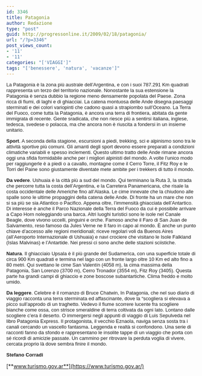 ```yaml
---
id: 3346
title: Patagonia
author: Redazione
type: "post"
guid: http://progressonline.it/2009/02/18/patagonia/
url: "/?p=3346"
post_views_count:
- '11'
- '11'
categories: "['VIAGGI']"
tags: "['benessere', 'natura', 'vacanze']"
---
```


<font face="Tahoma, sans-serif"><font size="2">La Patagonia è la zona più australe dell’Argentina, e con i suoi 787.291 Km quadrati rappresenta un terzo del territorio nazionale. Nonostante la sua estensione la Patagonia è senza dubbio la regione meno densamente popolata del Paese. Zona ricca di fiumi, di laghi e di ghiacciai. La catena montuosa delle Ande disegna paesaggi sterminati e dei colori variopinti che cadono quasi a strapiombo sull’Oceano. La Terra del Fuoco, come tutta la Patagonia, è ancora una terra di frontiera, abitata da gente immigrata di recente. Gente sradicata, che non riesce più a sentirsi italiana, inglese, tedesca, svedese o polacca, ma che ancora non è riuscita a fondersi in un insieme unitario.</font></font>

<font face="Tahoma, sans-serif"><font size="2">**Sport**. A seconda della stagione, escursioni a piedi, trekking, sci e alpinismo sono tra le attività sportive più comuni. Gli amanti degli sport devono essere preparati a condizioni climatiche variabili e spesso inclementi. Questo ultimo tratto delle Ande rimane ancora oggi una sfida formidabile anche per i migliori alpinisti del mondo. A volte l’unico modo per raggiungerle è a piedi o a cavallo, montagne come il Cerro Torre, il Fitz Roy e le Torri del Paine sono giustamente diventate mete ambite per i trekkers di tutto il mondo.</font></font>

<font face="Tahoma, sans-serif"><font size="2">**Da vedere**. Ushuaia è la città più a sud del mondo. Qui terminano la Ruta 3, la strada che percorre tutta la costa dell’Argentina, e la Carretera Panamericana, che risale la costa occidentale delle Americhe fino all’Alaska. Le cime innevate che la chiudono alle spalle sono le ultime propaggini della catena delle Ande. Di fronte ha un mare che non si sa più se sia Atlantico o Pacifico. Appena oltre, l’immensità ghiacciata dell’Antartico. Di interesse è anche il Parco Nazionale della Terra del Fuoco da cui è possibile arrivare a Capo Horn noleggiando una barca. Altri luoghi turistici sono le isole nel Canale Beagle, dove vivono uccelli, pinguini e orche. Famoso anche il Faro di San Juan de Salvamento, reso famoso da Jules Verne ne Il faro in capo al mondo. È anche un punto chiave d’accesso alle regioni meridionali; riceve regolari voli da Buenos Aires (all’Aeroporto Internazionale di Ushuaia) e navi crociere che visitano le Isole Falkland (Islas Malvinas) e l’Antartide. Nei pressi ci sono anche delle stazioni sciistiche.</font></font>

<font face="Tahoma, sans-serif"><font size="2">**Natura**. Il ghiacciaio Upsala è il più grande del Sudamerica, con una superficie totale di circa 900 Km quadrati e termina nel lago con un fronte largo oltre 10 Km ed alto fino a 80 metri. Qui svettano le cime San Valentín (4058 m), la cima massima della Patagonia, San Lorenzo (3700 m), Cerro Tronador (3554 m), Fitz Roy (3405). Questa parte ha grandi campi di ghiaccio e zone boscose subantartiche. Clima freddo e molto umido.</font></font>

<font face="Tahoma, sans-serif"><font size="2">**Da leggere**. Celebre è il romanzo di Bruce Chatwin, In Patagonia, che nel suo diario di viaggio racconta una terra sterminata ed affascinante, dove la “scogliera si elevava a picco sull’approdo di un traghetto. Vedevo il fiume scorrere lucente fra scogliere bianche come ossa, con strisce smeraldine di terra coltivata da ogni lato. Lontano dalle scogliere c’era il deserto. O immergersi negli appunti di viaggio di Luis Sepulveda nel libro Patagonia Express. Il protagonista, il vecchio Eznaola, naviga senza sosta tra i canali cercando un vascello fantasma. Leggenda e realtà si confondono. Una serie di racconti fanno da sfondo e rappresentano le insolite tappe di un viaggio che porta con sé ricordi di amicizie passate. Un cammino per ritrovare la perduta voglia di vivere, cercata proprio là dove sembra finire il mondo.</font></font>

<font face="Tahoma, sans-serif"><font size="2">**Stefano Corradi**</font></font>

[**www.turismo.gov.ar**](https://www.turismo.gov.ar/)